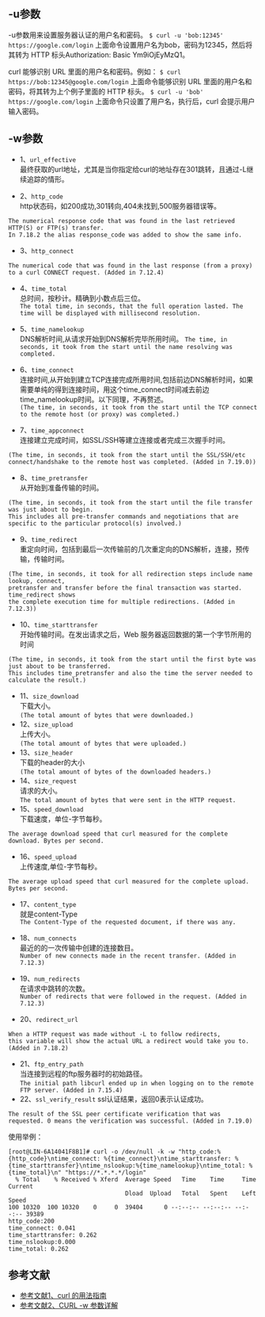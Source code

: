 ## -u参数
-u参数用来设置服务器认证的用户名和密码。
`$ curl -u 'bob:12345' https://google.com/login`
上面命令设置用户名为bob，密码为12345，然后将其转为 HTTP 标头Authorization: Basic Ym9iOjEyMzQ1。

curl 能够识别 URL 里面的用户名和密码。例如：
`$ curl https://bob:12345@google.com/login`
上面命令能够识别 URL 里面的用户名和密码，将其转为上个例子里面的 HTTP 标头。
`$ curl -u 'bob' https://google.com/login`
上面命令只设置了用户名，执行后，curl 会提示用户输入密码。

## -w参数

+ 1、`url_effective`   
最终获取的url地址，尤其是当你指定给curl的地址存在301跳转，且通过-L继续追踪的情形。 

+ 2、`http_code`   
http状态码，如200成功,301转向,404未找到,500服务器错误等。   
```
The numerical response code that was found in the last retrieved HTTP(S) or FTP(s) transfer. 
In 7.18.2 the alias response_code was added to show the same info.
```
+ 3、`http_connect`   
```
The numerical code that was found in the last response (from a proxy) to a curl CONNECT request. (Added in 7.12.4)
````

+ 4、`time_total`       
总时间，按秒计。精确到小数点后三位。       
`The total time, in seconds, that the full operation lasted. The time will be displayed with millisecond resolution.`      

+ 5、`time_namelookup`   
DNS解析时间,从请求开始到DNS解析完毕所用时间。
`The time, in seconds, it took from the start until the name resolving was completed.`
+ 6、`time_connect`     
连接时间,从开始到建立TCP连接完成所用时间,包括前边DNS解析时间，如果需要单纯的得到连接时间，用这个time_connect时间减去前边time_namelookup时间。以下同理，不再赘述。  
```(The time, in seconds, it took from the start until the TCP connect to the remote host (or proxy) was completed.)```
+ 7、`time_appconnect`      
连接建立完成时间，如SSL/SSH等建立连接或者完成三次握手时间。      
```
(The time, in seconds, it took from the start until the SSL/SSH/etc
connect/handshake to the remote host was completed. (Added in 7.19.0))
```   
+ 8、`time_pretransfer`     
从开始到准备传输的时间。       
```
(The time, in seconds, it took from the start until the file transfer was just about to begin. 
This includes all pre-transfer commands and negotiations that are specific to the particular protocol(s) involved.)
```  
+ 9、`time_redirect`      
重定向时间，包括到最后一次传输前的几次重定向的DNS解析，连接，预传输，传输时间。      
```
(The time, in seconds, it took for all redirection steps include name lookup, connect,
pretransfer and transfer before the final transaction was started. time_redirect shows
the complete execution time for multiple redirections. (Added in 7.12.3))
```  
+ 10、`time_starttransfer`    
开始传输时间。在发出请求之后，Web 服务器返回数据的第一个字节所用的时间     
```
(The time, in seconds, it took from the start until the first byte was just about to be transferred. 
This includes time_pretransfer and also the time the server needed to calculate the result.)
```
+ 11、`size_download`       
下载大小。      
`(The total amount of bytes that were downloaded.)`      
+ 12、`size_upload`     
上传大小。      
`(The total amount of bytes that were uploaded.)`     
+ 13、`size_header`        
下载的header的大小     
`(The total amount of bytes of the downloaded headers.)`      
+ 14、`size_request`     
请求的大小。      
`The total amount of bytes that were sent in the HTTP request.`     
+ 15、`speed_download`    
下载速度，单位-字节每秒。    
```
The average download speed that curl measured for the complete download. Bytes per second.
```
+ 16、`speed_upload`     
上传速度,单位-字节每秒。  
```
The average upload speed that curl measured for the complete upload. Bytes per second.
```
+ 17、`content_type`      
就是content-Type    
`The Content-Type of the requested document, if there was any.`   
+ 18、`num_connects`   
最近的的一次传输中创建的连接数目。   
`Number of new connects made in the recent transfer. (Added in 7.12.3)`   
+ 19、`num_redirects`   
在请求中跳转的次数。    
`Number of redirects that were followed in the request. (Added in 7.12.3)`    

+ 20、`redirect_url`    
```
When a HTTP request was made without -L to follow redirects, 
this variable will show the actual URL a redirect would take you to. (Added in 7.18.2)
```
+ 21、`ftp_entry_path`    
当连接到远程的ftp服务器时的初始路径。   
`The initial path libcurl ended up in when logging on to the remote FTP server. (Added in 7.15.4)`   
+ 22、`ssl_verify_result`
ssl认证结果，返回0表示认证成功。
```
The result of the SSL peer certificate verification that was requested. 0 means the verification was successful. (Added in 7.19.0)
```
使用举例：
```
[root@LIN-6A14041F8B1]# curl -o /dev/null -k -w "http_code:%{http_code}\ntime_connect: %{time_connect}\ntime_starttransfer: %{time_starttransfer}\ntime_nslookup:%{time_namelookup}\ntime_total: %{time_total}\n" "https://*.*.*.*/login"
  % Total    % Received % Xferd  Average Speed   Time    Time     Time  Current
                                 Dload  Upload   Total   Spent    Left  Speed
100 10320  100 10320    0     0  39404      0 --:--:-- --:--:-- --:--:-- 39389
http_code:200
time_connect: 0.041
time_starttransfer: 0.262
time_nslookup:0.000
time_total: 0.262

```


## 参考文献
- [参考文献1、curl 的用法指南](http://www.ruanyifeng.com/blog/2019/09/curl-reference.html)
- [参考文献2、CURL -w 参数详解](https://blog.csdn.net/weifangan/article/details/80741981)
